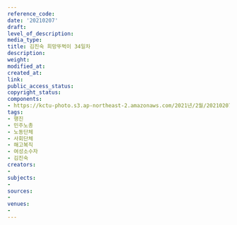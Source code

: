 ```yaml
---
reference_code: 
date: '20210207'
draft: 
level_of_description: 
media_type: 
title: 김진숙 희망뚜벅이 34일차
description: 
weight: 
modified_at: 
created_at: 
link: 
public_access_status: 
copyright_status: 
components:
- https://kctu-photo.s3.ap-northeast-2.amazonaws.com/2021년/2월/20210207-김진숙+희망뚜벅이+34일차_행진_민주노총_노동단체_사회단체_해고복직_여성소수자_김진숙/_1DX0449.jpg
tags:
- 행진
- 민주노총
- 노동단체
- 사회단체
- 해고복직
- 여성소수자
- 김진숙
creators:
- 
subjects:
- 
sources:
- 
venues:
- 
---
```

